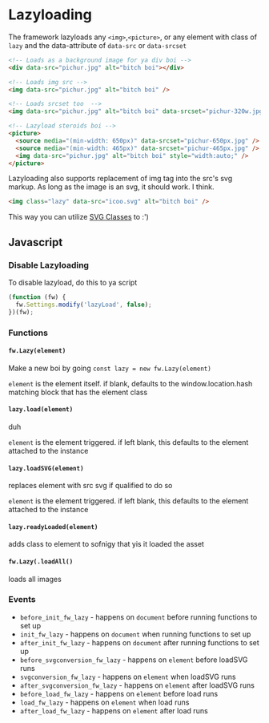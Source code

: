 # Lazyloading

The framework lazyloads any `<img>`,`<picture>`, or any element with class of `lazy` and the data-attribute of `data-src` or `data-srcset`

```html
<!-- Loads as a background image for ya div boi -->
<div data-src="pichur.jpg" alt="bitch boi"></div>

<!-- Loads img src -->
<img data-src="pichur.jpg" alt="bitch boi" />

<!-- Loads srcset too  -->
<img data-src="pichur.jpg" alt="bitch boi" data-srcset="pichur-320w.jpg 320w" />

<!-- Lazyload steroids boi -->
<picture>
  <source media="(min-width: 650px)" data-srcset="pichur-650px.jpg" />
  <source media="(min-width: 465px)" data-srcset="pichur-465px.jpg" />
  <img data-src="pichur.jpg" alt="bitch boi" style="width:auto;" />
</picture>
```

Lazyloading also supports replacement of img tag into the src's svg markup. As long as the image is an svg, it should work. I think.

```html
<img class="lazy" data-src="icoo.svg" alt="bitch boi" />
```

This way you can utilize [SVG Classes](#svg) to :')

## Javascript

### Disable Lazyloading

To disable lazyload, do this to ya script

```js
(function (fw) {
  fw.Settings.modify('lazyLoad', false);
})(fw);
```

### Functions

#### **`fw.Lazy(element)`**

Make a new boi by going `const lazy = new fw.Lazy(element)`

`element` is the element itself. if blank, defaults to the window.location.hash matching block that has the element class

#### **`lazy.load(element)`**

duh

`element` is the element triggered. if left blank, this defaults to the element attached to the instance

#### **`lazy.loadSVG(element)`**

replaces element with src svg if qualified to do so

`element` is the element triggered. if left blank, this defaults to the element attached to the instance

#### **`lazy.readyLoaded(element)`**

adds class to element to sofnigy that yis it loaded the asset

#### **`fw.Lazy(.loadAll()`**

loads all images

### Events

- `before_init_fw_lazy` - happens on `document` before running functions to set up
- `init_fw_lazy` - happens on `document` when running functions to set up
- `after_init_fw_lazy` - happens on `document` after running functions to set up
- `before_svgconversion_fw_lazy` - happens on `element` before loadSVG runs
- `svgconversion_fw_lazy` - happens on `element` when loadSVG runs
- `after_svgconversion_fw_lazy` - happens on `element` after loadSVG runs
- `before_load_fw_lazy` - happens on `element` before load runs
- `load_fw_lazy` - happens on `element` when load runs
- `after_load_fw_lazy` - happens on `element` after load runs
